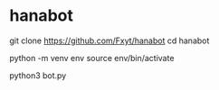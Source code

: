 # hanabot

git clone https://github.com/Fxyt/hanabot
cd hanabot

python -m venv env
source env/bin/activate

python3 bot.py
